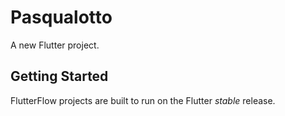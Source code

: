 # Pasqualotto

A new Flutter project.

## Getting Started

FlutterFlow projects are built to run on the Flutter _stable_ release.
